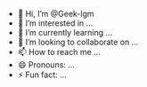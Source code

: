 - 👋 Hi, I’m @Geek-lgm
- 👀 I’m interested in ...
- 🌱 I’m currently learning ...
- 💞️ I’m looking to collaborate on ...
- 📫 How to reach me ...
- 😄 Pronouns: ...
- ⚡ Fun fact: ...

<!---
Geek-lgm/Geek-lgm is a ✨ special ✨ repository because its `README.md` (this file) appears on your GitHub profile.
You can click the Preview link to take a look at your changes.
--->
